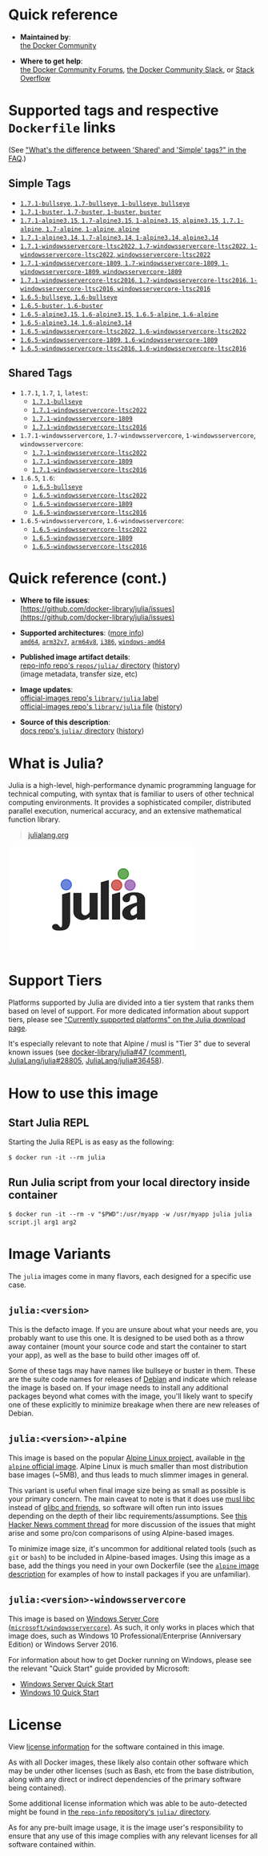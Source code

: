 <!--

********************************************************************************

WARNING:

    DO NOT EDIT "julia/README.md"

    IT IS AUTO-GENERATED

    (from the other files in "julia/" combined with a set of templates)

********************************************************************************

-->

# Quick reference

-	**Maintained by**:  
	[the Docker Community](https://github.com/docker-library/julia)

-	**Where to get help**:  
	[the Docker Community Forums](https://forums.docker.com/), [the Docker Community Slack](https://dockr.ly/slack), or [Stack Overflow](https://stackoverflow.com/search?tab=newest&q=docker)

# Supported tags and respective `Dockerfile` links

(See ["What's the difference between 'Shared' and 'Simple' tags?" in the FAQ](https://github.com/docker-library/faq#whats-the-difference-between-shared-and-simple-tags).)

## Simple Tags

-	[`1.7.1-bullseye`, `1.7-bullseye`, `1-bullseye`, `bullseye`](https://github.com/docker-library/julia/blob/37e7c4dbca1f313e7c297f51c600615ceafb8a43/1.7/bullseye/Dockerfile)
-	[`1.7.1-buster`, `1.7-buster`, `1-buster`, `buster`](https://github.com/docker-library/julia/blob/37e7c4dbca1f313e7c297f51c600615ceafb8a43/1.7/buster/Dockerfile)
-	[`1.7.1-alpine3.15`, `1.7-alpine3.15`, `1-alpine3.15`, `alpine3.15`, `1.7.1-alpine`, `1.7-alpine`, `1-alpine`, `alpine`](https://github.com/docker-library/julia/blob/37e7c4dbca1f313e7c297f51c600615ceafb8a43/1.7/alpine3.15/Dockerfile)
-	[`1.7.1-alpine3.14`, `1.7-alpine3.14`, `1-alpine3.14`, `alpine3.14`](https://github.com/docker-library/julia/blob/37e7c4dbca1f313e7c297f51c600615ceafb8a43/1.7/alpine3.14/Dockerfile)
-	[`1.7.1-windowsservercore-ltsc2022`, `1.7-windowsservercore-ltsc2022`, `1-windowsservercore-ltsc2022`, `windowsservercore-ltsc2022`](https://github.com/docker-library/julia/blob/37e7c4dbca1f313e7c297f51c600615ceafb8a43/1.7/windows/windowsservercore-ltsc2022/Dockerfile)
-	[`1.7.1-windowsservercore-1809`, `1.7-windowsservercore-1809`, `1-windowsservercore-1809`, `windowsservercore-1809`](https://github.com/docker-library/julia/blob/37e7c4dbca1f313e7c297f51c600615ceafb8a43/1.7/windows/windowsservercore-1809/Dockerfile)
-	[`1.7.1-windowsservercore-ltsc2016`, `1.7-windowsservercore-ltsc2016`, `1-windowsservercore-ltsc2016`, `windowsservercore-ltsc2016`](https://github.com/docker-library/julia/blob/37e7c4dbca1f313e7c297f51c600615ceafb8a43/1.7/windows/windowsservercore-ltsc2016/Dockerfile)
-	[`1.6.5-bullseye`, `1.6-bullseye`](https://github.com/docker-library/julia/blob/52273f729e87e22389794a4eae4dbd3a38a6cd79/1.6/bullseye/Dockerfile)
-	[`1.6.5-buster`, `1.6-buster`](https://github.com/docker-library/julia/blob/52273f729e87e22389794a4eae4dbd3a38a6cd79/1.6/buster/Dockerfile)
-	[`1.6.5-alpine3.15`, `1.6-alpine3.15`, `1.6.5-alpine`, `1.6-alpine`](https://github.com/docker-library/julia/blob/52273f729e87e22389794a4eae4dbd3a38a6cd79/1.6/alpine3.15/Dockerfile)
-	[`1.6.5-alpine3.14`, `1.6-alpine3.14`](https://github.com/docker-library/julia/blob/52273f729e87e22389794a4eae4dbd3a38a6cd79/1.6/alpine3.14/Dockerfile)
-	[`1.6.5-windowsservercore-ltsc2022`, `1.6-windowsservercore-ltsc2022`](https://github.com/docker-library/julia/blob/52273f729e87e22389794a4eae4dbd3a38a6cd79/1.6/windows/windowsservercore-ltsc2022/Dockerfile)
-	[`1.6.5-windowsservercore-1809`, `1.6-windowsservercore-1809`](https://github.com/docker-library/julia/blob/52273f729e87e22389794a4eae4dbd3a38a6cd79/1.6/windows/windowsservercore-1809/Dockerfile)
-	[`1.6.5-windowsservercore-ltsc2016`, `1.6-windowsservercore-ltsc2016`](https://github.com/docker-library/julia/blob/52273f729e87e22389794a4eae4dbd3a38a6cd79/1.6/windows/windowsservercore-ltsc2016/Dockerfile)

## Shared Tags

-	`1.7.1`, `1.7`, `1`, `latest`:
	-	[`1.7.1-bullseye`](https://github.com/docker-library/julia/blob/37e7c4dbca1f313e7c297f51c600615ceafb8a43/1.7/bullseye/Dockerfile)
	-	[`1.7.1-windowsservercore-ltsc2022`](https://github.com/docker-library/julia/blob/37e7c4dbca1f313e7c297f51c600615ceafb8a43/1.7/windows/windowsservercore-ltsc2022/Dockerfile)
	-	[`1.7.1-windowsservercore-1809`](https://github.com/docker-library/julia/blob/37e7c4dbca1f313e7c297f51c600615ceafb8a43/1.7/windows/windowsservercore-1809/Dockerfile)
	-	[`1.7.1-windowsservercore-ltsc2016`](https://github.com/docker-library/julia/blob/37e7c4dbca1f313e7c297f51c600615ceafb8a43/1.7/windows/windowsservercore-ltsc2016/Dockerfile)
-	`1.7.1-windowsservercore`, `1.7-windowsservercore`, `1-windowsservercore`, `windowsservercore`:
	-	[`1.7.1-windowsservercore-ltsc2022`](https://github.com/docker-library/julia/blob/37e7c4dbca1f313e7c297f51c600615ceafb8a43/1.7/windows/windowsservercore-ltsc2022/Dockerfile)
	-	[`1.7.1-windowsservercore-1809`](https://github.com/docker-library/julia/blob/37e7c4dbca1f313e7c297f51c600615ceafb8a43/1.7/windows/windowsservercore-1809/Dockerfile)
	-	[`1.7.1-windowsservercore-ltsc2016`](https://github.com/docker-library/julia/blob/37e7c4dbca1f313e7c297f51c600615ceafb8a43/1.7/windows/windowsservercore-ltsc2016/Dockerfile)
-	`1.6.5`, `1.6`:
	-	[`1.6.5-bullseye`](https://github.com/docker-library/julia/blob/52273f729e87e22389794a4eae4dbd3a38a6cd79/1.6/bullseye/Dockerfile)
	-	[`1.6.5-windowsservercore-ltsc2022`](https://github.com/docker-library/julia/blob/52273f729e87e22389794a4eae4dbd3a38a6cd79/1.6/windows/windowsservercore-ltsc2022/Dockerfile)
	-	[`1.6.5-windowsservercore-1809`](https://github.com/docker-library/julia/blob/52273f729e87e22389794a4eae4dbd3a38a6cd79/1.6/windows/windowsservercore-1809/Dockerfile)
	-	[`1.6.5-windowsservercore-ltsc2016`](https://github.com/docker-library/julia/blob/52273f729e87e22389794a4eae4dbd3a38a6cd79/1.6/windows/windowsservercore-ltsc2016/Dockerfile)
-	`1.6.5-windowsservercore`, `1.6-windowsservercore`:
	-	[`1.6.5-windowsservercore-ltsc2022`](https://github.com/docker-library/julia/blob/52273f729e87e22389794a4eae4dbd3a38a6cd79/1.6/windows/windowsservercore-ltsc2022/Dockerfile)
	-	[`1.6.5-windowsservercore-1809`](https://github.com/docker-library/julia/blob/52273f729e87e22389794a4eae4dbd3a38a6cd79/1.6/windows/windowsservercore-1809/Dockerfile)
	-	[`1.6.5-windowsservercore-ltsc2016`](https://github.com/docker-library/julia/blob/52273f729e87e22389794a4eae4dbd3a38a6cd79/1.6/windows/windowsservercore-ltsc2016/Dockerfile)

# Quick reference (cont.)

-	**Where to file issues**:  
	[https://github.com/docker-library/julia/issues](https://github.com/docker-library/julia/issues)

-	**Supported architectures**: ([more info](https://github.com/docker-library/official-images#architectures-other-than-amd64))  
	[`amd64`](https://hub.docker.com/r/amd64/julia/), [`arm32v7`](https://hub.docker.com/r/arm32v7/julia/), [`arm64v8`](https://hub.docker.com/r/arm64v8/julia/), [`i386`](https://hub.docker.com/r/i386/julia/), [`windows-amd64`](https://hub.docker.com/r/winamd64/julia/)

-	**Published image artifact details**:  
	[repo-info repo's `repos/julia/` directory](https://github.com/docker-library/repo-info/blob/master/repos/julia) ([history](https://github.com/docker-library/repo-info/commits/master/repos/julia))  
	(image metadata, transfer size, etc)

-	**Image updates**:  
	[official-images repo's `library/julia` label](https://github.com/docker-library/official-images/issues?q=label%3Alibrary%2Fjulia)  
	[official-images repo's `library/julia` file](https://github.com/docker-library/official-images/blob/master/library/julia) ([history](https://github.com/docker-library/official-images/commits/master/library/julia))

-	**Source of this description**:  
	[docs repo's `julia/` directory](https://github.com/docker-library/docs/tree/master/julia) ([history](https://github.com/docker-library/docs/commits/master/julia))

# What is Julia?

Julia is a high-level, high-performance dynamic programming language for technical computing, with syntax that is familiar to users of other technical computing environments. It provides a sophisticated compiler, distributed parallel execution, numerical accuracy, and an extensive mathematical function library.

> [julialang.org](http://julialang.org/)

![logo](https://raw.githubusercontent.com/docker-library/docs/520519ad7db3ea9fd5d3590e836c839a0ffd6f19/julia/logo.png)

# Support Tiers

Platforms supported by Julia are divided into a tier system that ranks them based on level of support. For more dedicated information about support tiers, please see ["Currently supported platforms" on the Julia download page](https://julialang.org/downloads/#currently_supported_platforms).

It's especially relevant to note that Alpine / musl is "Tier 3" due to several known issues (see [docker-library/julia#47 (comment)](https://github.com/docker-library/julia/pull/47#issuecomment-652661869), [JuliaLang/julia#28805](https://github.com/JuliaLang/julia/issues/28805), [JuliaLang/julia#36458](https://github.com/JuliaLang/julia/issues/36458)).

# How to use this image

## Start Julia REPL

Starting the Julia REPL is as easy as the following:

```console
$ docker run -it --rm julia
```

## Run Julia script from your local directory inside container

```console
$ docker run -it --rm -v "$PWD":/usr/myapp -w /usr/myapp julia julia script.jl arg1 arg2
```

# Image Variants

The `julia` images come in many flavors, each designed for a specific use case.

## `julia:<version>`

This is the defacto image. If you are unsure about what your needs are, you probably want to use this one. It is designed to be used both as a throw away container (mount your source code and start the container to start your app), as well as the base to build other images off of.

Some of these tags may have names like bullseye or buster in them. These are the suite code names for releases of [Debian](https://wiki.debian.org/DebianReleases) and indicate which release the image is based on. If your image needs to install any additional packages beyond what comes with the image, you'll likely want to specify one of these explicitly to minimize breakage when there are new releases of Debian.

## `julia:<version>-alpine`

This image is based on the popular [Alpine Linux project](https://alpinelinux.org), available in [the `alpine` official image](https://hub.docker.com/_/alpine). Alpine Linux is much smaller than most distribution base images (~5MB), and thus leads to much slimmer images in general.

This variant is useful when final image size being as small as possible is your primary concern. The main caveat to note is that it does use [musl libc](https://musl.libc.org) instead of [glibc and friends](https://www.etalabs.net/compare_libcs.html), so software will often run into issues depending on the depth of their libc requirements/assumptions. See [this Hacker News comment thread](https://news.ycombinator.com/item?id=10782897) for more discussion of the issues that might arise and some pro/con comparisons of using Alpine-based images.

To minimize image size, it's uncommon for additional related tools (such as `git` or `bash`) to be included in Alpine-based images. Using this image as a base, add the things you need in your own Dockerfile (see the [`alpine` image description](https://hub.docker.com/_/alpine/) for examples of how to install packages if you are unfamiliar).

## `julia:<version>-windowsservercore`

This image is based on [Windows Server Core (`microsoft/windowsservercore`)](https://hub.docker.com/r/microsoft/windowsservercore/). As such, it only works in places which that image does, such as Windows 10 Professional/Enterprise (Anniversary Edition) or Windows Server 2016.

For information about how to get Docker running on Windows, please see the relevant "Quick Start" guide provided by Microsoft:

-	[Windows Server Quick Start](https://msdn.microsoft.com/en-us/virtualization/windowscontainers/quick_start/quick_start_windows_server)
-	[Windows 10 Quick Start](https://msdn.microsoft.com/en-us/virtualization/windowscontainers/quick_start/quick_start_windows_10)

# License

View [license information](http://julialang.org/) for the software contained in this image.

As with all Docker images, these likely also contain other software which may be under other licenses (such as Bash, etc from the base distribution, along with any direct or indirect dependencies of the primary software being contained).

Some additional license information which was able to be auto-detected might be found in [the `repo-info` repository's `julia/` directory](https://github.com/docker-library/repo-info/tree/master/repos/julia).

As for any pre-built image usage, it is the image user's responsibility to ensure that any use of this image complies with any relevant licenses for all software contained within.
